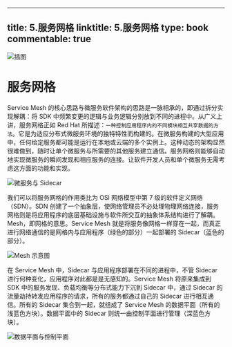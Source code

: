 
---
title: 5.服务网格
linktitle: 5.服务网格
type: book
commentable: true
---

![插图](https://s2.ax1x.com/2019/11/02/KLEqv8.jpg)

# 服务网格

Service Mesh 的核心思路与微服务软件架构的思路是一脉相承的，即通过拆分实现解耦：将 SDK 中频繁变更的逻辑与业务逻辑分别放到不同的进程中。从广义上讲，服务网格正如 Red Hat 所描述：`一种控制应用程序内的不同模块相互共享数据的方法`。它是为适应分布式微服务环境的独特特性而构建的。在微服务构建的大型应用中，任何给定服务都可能是运行在本地或云端的多个实例上。这种动态的架构显然很难做到，随时让单个微服务与所需要的其他服务建立通信。服务网格则能够自动地实现微服务的瞬间发现和相应服务的连接。让软件开发人员和单个微服务无需考虑这方面的功能和实现。

![微服务与 Sidecar](https://ww1.sinaimg.cn/large/007rAy9hgy1fz9rs2q0z4j30vi0mp10a.jpg)

我们可以将服务网格的作用类比为 OSI 网络模型中第 7 级的软件定义网络（SDN）。SDN 创建了一个抽象层，使网络管理员不必处理物理网络连接，服务网格则是将应用程序的底层基础设施与软件所交互的抽象体系结构进行了解耦。Mesh，即网格的意思。Service Mesh 就是将服务像网格一样穿在一起，而真正进行网络通信的是网格内与应用程序（绿色的部分）一起部署的 Sidecar（蓝色的部分）。

![Mesh 示意图](https://assets.ng-tech.icu/superbed/2021/07/14/60eeab925132923bf812d675.png)

在 Service Mesh 中，Sidecar 与应用程序部署在不同的进程中，不管 Sidecar 进行何种变化，应用程序对此都是是无感知的。Service Mesh 将原来集成到 SDK 中的服务发现、负载均衡等分布式能力下沉到 Sidecar 中，通过 Sidecar 的流量劫持转发应用程序的请求，所有的服务都通过自己的 Sidecar 进行相互通信。所有的 Sidecar 集合到一起，就组成了 Service Mesh 的数据平面（所有的浅蓝色方块）。数据平面中的 Sidecar 则统一由控制平面进行管理（深蓝色方块）。

![数据平面与控制平面](https://assets.ng-tech.icu/superbed/2021/07/14/60eeabda5132923bf8144fa4.jpg)

    